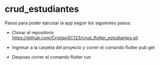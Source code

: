 # crud_estudiantes

Pasos para poder ejecutar la app seguir los siguientes pasos: 

* Clonar el repositorio https://github.com/CristianSC123/crud_flutter_estudiantes.git

* Ingresar a la carpeta del proyecto y correr el comando flutter pub get

* Despues correr el comando flutter run

